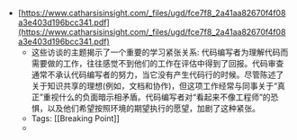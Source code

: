 - [https://www.catharsisinsight.com/_files/ugd/fce7f8_2a41aa82670f4f08a3e403d196bcc341.pdf](https://www.catharsisinsight.com/_files/ugd/fce7f8_2a41aa82670f4f08a3e403d196bcc341.pdf)
	- 这些访谈的主题揭示了一个重要的学习紧张关系: 代码编写者为理解代码而需要做的工作，往往感觉不到他们的工作在评估中得到了回报。代码审查通常不承认代码编写者的努力，当它没有产生代码行的时候。尽管陈述了关于知识共享的理想(例如，文档和协作)，但这项工作经常与同事关于“真正”重视什么的负面暗示相矛盾。代码编写者对“看起来不像工程师”的恐惧，以及他们希望按照环境的期望执行的愿望，加剧了这种紧张。
	- Tags: [[Breaking Point]]
	-